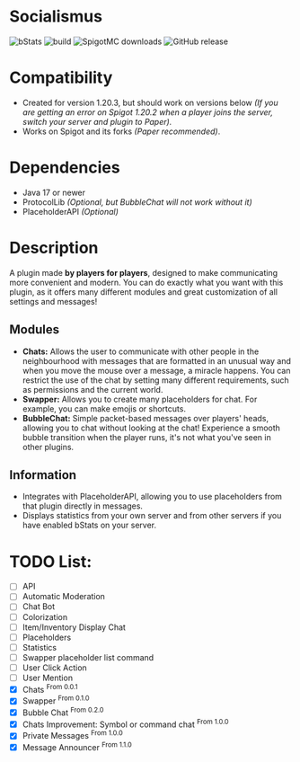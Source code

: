 # Socialismus

![bStats](https://bstats.org/signatures/bukkit/socialismus.svg)
![build](https://img.shields.io/github/actions/workflow/status/whereareiam/Socialismus/development.yml) ![SpigotMC downloads](https://pluginbadges.glitch.me/api/v1/dl/downloads-limegreen.svg?spigot=113119&github=whereareiam%2FSocialismus&style=flat) ![GitHub release](https://img.shields.io/github/v/release/whereareiam/Socialismus)

# Compatibility

- Created for version 1.20.3, but should work on versions below *(If you are getting an error on Spigot 1.20.2 when a
  player joins the server, switch your server and plugin to Paper).*
- Works on Spigot and its forks *(Paper recommended)*.

# Dependencies

- Java 17 or newer
- ProtocolLib *(Optional, but BubbleChat will not work without it)*
- PlaceholderAPI *(Optional)*

# Description

A plugin made **by players for players**, designed to make communicating more convenient and modern. You can do exactly
what
you want with this plugin, as it offers many different modules and great customization of all settings and messages!

## Modules

- **Chats:** Allows the user to communicate with other people in the neighbourhood with messages that are formatted in
  an unusual way and when you move the mouse over a message, a miracle happens. You can restrict the use of the chat by
  setting many different requirements, such as permissions and the current world.
- **Swapper:** Allows you to create many placeholders for chat. For example, you can make emojis or shortcuts.
- **BubbleChat:** Simple packet-based messages over players' heads, allowing you to chat without looking at the chat!
  Experience a smooth bubble transition when the player runs, it's not what you've seen in other plugins.

## Information

- Integrates with PlaceholderAPI, allowing you to use placeholders from that plugin directly in messages.
- Displays statistics from your own server and from other servers if you have enabled bStats on your server.

# TODO List:

- [ ] API
- [ ] Automatic Moderation
- [ ] Chat Bot
- [ ] Colorization
- [ ] Item/Inventory Display Chat
- [ ] Placeholders
- [ ] Statistics
- [ ] Swapper placeholder list command
- [ ] User Click Action
- [ ] User Mention
- [x] Chats <sup>From 0.0.1
- [x] Swapper <sup>From 0.1.0
- [x] Bubble Chat <sup> From 0.2.0
- [x] Chats Improvement: Symbol or command chat <sup> From 1.0.0
- [x] Private Messages <sup> From 1.0.0
- [x] Message Announcer <sup> From 1.1.0
